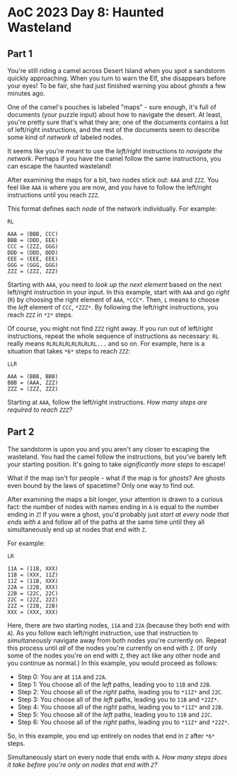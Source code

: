 # AoC 2023 Day 8: Haunted Wasteland

## Part 1

You're still riding a camel across Desert Island when you spot a sandstorm quickly approaching. When you turn to warn the Elf, she disappears before your eyes! To be fair, she had just finished warning you about *ghosts* a few minutes ago.


One of the camel's pouches is labeled "maps" - sure enough, it's full of documents (your puzzle input) about how to navigate the desert. At least, you're pretty sure that's what they are; one of the documents contains a list of left/right instructions, and the rest of the documents seem to describe some kind of *network* of labeled nodes.


It seems like you're meant to use the *left/right* instructions to *navigate the network*. Perhaps if you have the camel follow the same instructions, you can escape the haunted wasteland!


After examining the maps for a bit, two nodes stick out: `AAA` and `ZZZ`. You feel like `AAA` is where you are now, and you have to follow the left/right instructions until you reach `ZZZ`.


This format defines each *node* of the network individually. For example:



```
RL

AAA = (BBB, CCC)
BBB = (DDD, EEE)
CCC = (ZZZ, GGG)
DDD = (DDD, DDD)
EEE = (EEE, EEE)
GGG = (GGG, GGG)
ZZZ = (ZZZ, ZZZ)

```

Starting with `AAA`, you need to *look up the next element* based on the next left/right instruction in your input. In this example, start with `AAA` and go *right* (`R`) by choosing the right element of `AAA`, `*CCC*`. Then, `L` means to choose the *left* element of `CCC`, `*ZZZ*`. By following the left/right instructions, you reach `ZZZ` in `*2*` steps.


Of course, you might not find `ZZZ` right away. If you run out of left/right instructions, repeat the whole sequence of instructions as necessary: `RL` really means `RLRLRLRLRLRLRLRL...` and so on. For example, here is a situation that takes `*6*` steps to reach `ZZZ`:



```
LLR

AAA = (BBB, BBB)
BBB = (AAA, ZZZ)
ZZZ = (ZZZ, ZZZ)

```

Starting at `AAA`, follow the left/right instructions. *How many steps are required to reach `ZZZ`?*

## Part 2

The sandstorm is upon you and you aren't any closer to escaping the wasteland. You had the camel follow the instructions, but you've barely left your starting position. It's going to take *significantly more steps* to escape!


What if the map isn't for people - what if the map is for *ghosts*? Are ghosts even bound by the laws of spacetime? Only one way to find out.


After examining the maps a bit longer, your attention is drawn to a curious fact: the number of nodes with names ending in `A` is equal to the number ending in `Z`! If you were a ghost, you'd probably just *start at every node that ends with `A`* and follow all of the paths at the same time until they all simultaneously end up at nodes that end with `Z`.


For example:



```
LR

11A = (11B, XXX)
11B = (XXX, 11Z)
11Z = (11B, XXX)
22A = (22B, XXX)
22B = (22C, 22C)
22C = (22Z, 22Z)
22Z = (22B, 22B)
XXX = (XXX, XXX)

```

Here, there are two starting nodes, `11A` and `22A` (because they both end with `A`). As you follow each left/right instruction, use that instruction to *simultaneously* navigate away from both nodes you're currently on. Repeat this process until *all* of the nodes you're currently on end with `Z`. (If only some of the nodes you're on end with `Z`, they act like any other node and you continue as normal.) In this example, you would proceed as follows:


* Step 0: You are at `11A` and `22A`.
* Step 1: You choose all of the *left* paths, leading you to `11B` and `22B`.
* Step 2: You choose all of the *right* paths, leading you to `*11Z*` and `22C`.
* Step 3: You choose all of the *left* paths, leading you to `11B` and `*22Z*`.
* Step 4: You choose all of the *right* paths, leading you to `*11Z*` and `22B`.
* Step 5: You choose all of the *left* paths, leading you to `11B` and `22C`.
* Step 6: You choose all of the *right* paths, leading you to `*11Z*` and `*22Z*`.


So, in this example, you end up entirely on nodes that end in `Z` after `*6*` steps.


Simultaneously start on every node that ends with `A`. *How many steps does it take before you're only on nodes that end with `Z`?*